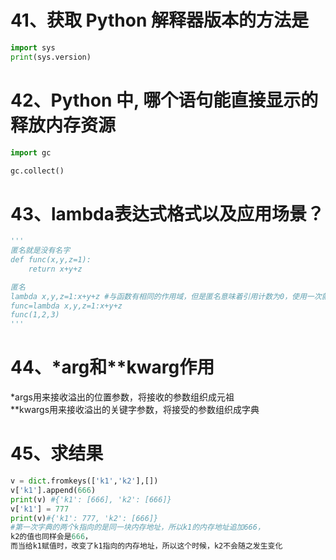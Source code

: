 # 41、获取 Python 解释器版本的方法是
```python
import sys
print(sys.version)
```
# 42、Python 中, 哪个语句能直接显示的释放内存资源
```python
import gc

gc.collect()
```
# 43、lambda表达式格式以及应用场景？
```python
'''
匿名就是没有名字
def func(x,y,z=1):
    return x+y+z

匿名
lambda x,y,z=1:x+y+z #与函数有相同的作用域，但是匿名意味着引用计数为0，使用一次就释放，除非让其有名字
func=lambda x,y,z=1:x+y+z 
func(1,2,3)
'''
```
# 44、*arg和**kwarg作用
*args用来接收溢出的位置参数，将接收的参数组织成元祖<br />
**kwargs用来接收溢出的关键字参数，将接受的参数组织成字典
# 45、求结果
```python
v = dict.fromkeys(['k1','k2'],[])
v['k1'].append(666)
print(v) #{'k1': [666], 'k2': [666]}
v['k1'] = 777
print(v)#{'k1': 777, 'k2': [666]}
#第一次字典的两个k指向的是同一块内存地址，所以k1的内存地址追加666，
k2的值也同样会是666，
而当给k1赋值时，改变了k1指向的内存地址，所以这个时候，k2不会随之发生变化
```